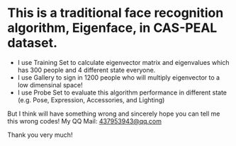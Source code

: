 # This is a traditional face recognition algorithm, Eigenface, in CAS-PEAL dataset. # 
- I use Training Set to calculate eigenvector matrix and eigenvalues which has 300 people and 4 different state everyone.
- I use Gallery to sign in 1200 people who will multiply eigenvector to a low dimensinal space!
- I use Probe Set to evaluate this algorithm performance in different state (e.g. Pose, Expression, Accessories, and Lighting)

But I think will have something wrong and sincerely hope you can tell me this wrong codes!
My QQ Mail: 437953943@qq.com

Thank you very much!
